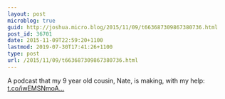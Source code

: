 ```yaml
---
layout: post
microblog: true
guid: http://joshua.micro.blog/2015/11/09/t663687309867380736.html
post_id: 36701
date: 2015-11-09T22:59:20+1100
lastmod: 2019-07-30T17:41:26+1100
type: post
url: /2015/11/09/t663687309867380736.html
---
```

A podcast that my 9 year old cousin, Nate, is making, with my help: [t.co/iwEMSNmoA...](https://t.co/iwEMSNmoAi)
